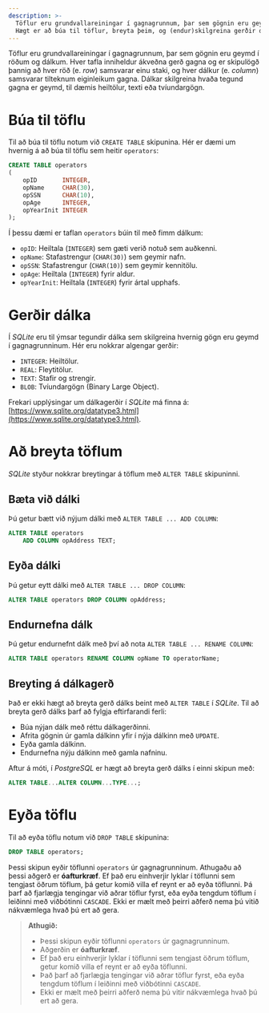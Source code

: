```yaml
---
description: >-
  Töflur eru grundvallareiningar í gagnagrunnum, þar sem gögnin eru geymd í röðum. 
  Hægt er að búa til töflur, breyta þeim, og (endur)skilgreina gerðir dálka. 
---
```



Töflur eru grundvallareiningar í gagnagrunnum, þar sem gögnin eru geymd í röðum og dálkum. Hver
tafla inniheldur ákveðna gerð gagna og er skipulögð þannig að hver röð (e. _row_) samsvarar einu
staki, og hver dálkur (e. _column_) samsvarar tilteknum eiginleikum gagna. Dálkar skilgreina hvaða
tegund gagna er geymd, til dæmis heiltölur, texti eða tvíundargögn.

# Búa til töflu

Til að búa til töflu notum við `CREATE TABLE` skipunina. Hér er dæmi um hvernig á að búa til töflu
sem heitir `operators`:

```sql
CREATE TABLE operators
(
    opID       INTEGER,
    opName     CHAR(30),
    opSSN      CHAR(10),
    opAge      INTEGER,
    opYearInit INTEGER
); 
```

Í þessu dæmi er taflan `operators` búin til með fimm dálkum:

* `opID`: Heiltala (`INTEGER`) sem gæti verið notuð sem auðkenni.
* `opName`: Stafastrengur (`CHAR(30)`) sem geymir nafn.
* `opSSN`: Stafastrengur (`CHAR(10)`) sem geymir kennitölu.
* `opAge`: Heiltala (`INTEGER`) fyrir aldur.
* `opYearInit`: Heiltala (`INTEGER`) fyrir ártal upphafs.

# Gerðir dálka

Í _SQLite_ eru til ýmsar tegundir dálka sem skilgreina hvernig gögn eru geymd í gagnagrunninum. Hér
eru nokkrar algengar gerðir:

* `INTEGER`: Heiltölur.
* `REAL`: Fleytitölur.
* `TEXT`: Stafir og strengir.
* `BLOB`: Tvíundargögn (Binary Large Object).

Frekari upplýsingar um dálkagerðir í _SQLite_ má finna
á: [https://www.sqlite.org/datatype3.html](https://www.sqlite.org/datatype3.html).

# Að breyta töflum

_SQLite_ styður nokkrar breytingar á töflum með `ALTER TABLE` skipuninni.

## Bæta við dálki

Þú getur bætt við nýjum dálki með `ALTER TABLE ... ADD COLUMN`:

```sql
ALTER TABLE operators
    ADD COLUMN opAddress TEXT; 
```

## Eyða dálki

Þú getur eytt dálki með `ALTER TABLE ... DROP COLUMN`:

```sql
ALTER TABLE operators DROP COLUMN opAddress; 
```

## Endurnefna dálk

Þú getur endurnefnt dálk með því að nota `ALTER TABLE ... RENAME COLUMN`:

```sql
ALTER TABLE operators RENAME COLUMN opName TO operatorName; 
```

## Breyting á dálkagerð

Það er ekki hægt að breyta gerð dálks beint með `ALTER TABLE` í _SQLite_. Til að breyta gerð dálks
þarf að fylgja eftirfarandi ferli:

* Búa nýjan dálk með réttu dálkagerðinni.
* Afrita gögnin úr gamla dálkinn yfir í nýja dálkinn með `UPDATE`.
* Eyða gamla dálkinn.
* Endurnefna nýju dálkinn með gamla nafninu.

Aftur á móti, í _PostgreSQL_ er hægt að breyta gerð dálks í einni skipun með:

```sql 
ALTER TABLE...ALTER COLUMN...TYPE...;
```

# Eyða töflu

Til að eyða töflu notum við `DROP TABLE` skipunina:

```sql
DROP TABLE operators; 
```

Þessi skipun eyðir töflunni `operators` úr gagnagrunninum. Athugaðu að þessi aðgerð er
**óafturkræf**. Ef það eru einhverjir lyklar í töflunni sem tengjast öðrum töflum, þá getur
komið villa ef reynt er að eyða töflunni. Þá þarf að fjarlægja tengingar við aðrar töflur fyrst, eða
eyða
tengdum töflum í leiðinni með viðbótinni `CASCADE`. Ekki er mælt með þeirri aðferð nema þú vitið
nákvæmlega hvað þú ert að gera.

> **Athugið:**
> - Þessi skipun eyðir töflunni `operators` úr gagnagrunninum.
> - Aðgerðin er **óafturkræf**.
> - Ef það eru einhverjir lyklar í töflunni sem tengjast öðrum töflum, getur komið villa ef reynt er
    að eyða töflunni.
> - Það þarf að fjarlægja tengingar við aðrar töflur fyrst, eða eyða tengdum töflum í leiðinni með
    viðbótinni `CASCADE`.
> - Ekki er mælt með þeirri aðferð nema þú vitir nákvæmlega hvað þú ert að gera.
